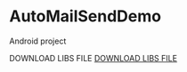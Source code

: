 # AutoMailSendDemo
Android project

DOWNLOAD LIBS FILE
[DOWNLOAD LIBS FILE](https://drive.google.com/drive/folders/1UIHgo8TLnLvc7zMof88QqZiGyZb7skGx)
